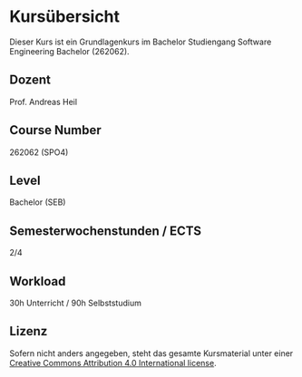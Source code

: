 # Kursübersicht

Dieser Kurs ist ein Grundlagenkurs im Bachelor Studiengang Software Engineering Bachelor (262062). 

## Dozent 
Prof. Andreas Heil

## Course Number 

262062 (SPO4)

## Level

Bachelor (SEB)

## Semesterwochenstunden / ECTS 

2/4

## Workload

30h Unterricht / 90h Selbststudium

## Lizenz 

Sofern nicht anders angegeben, steht das gesamte Kursmaterial unter einer
 [Creative Commons Attribution 4.0 International license](https://creativecommons.org/licenses/by/4.0/). 